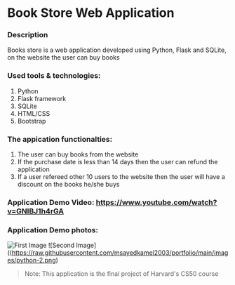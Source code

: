 # Book Store Web Application

### Description 
Books store is a web application developed using Python, Flask and SQLite, on the website the user can buy books

### Used tools & technologies:
1. Python
2. Flask framework
3. SQLite
4. HTML/CSS
5. Bootstrap


### The appication functionalties:
1. The user can buy books from the website
2. If the purchase date is less than 14 days then the user can refund the application
3. If a user refereed other 10 users to the website then the user will have a discount on the books he/she buys

### Application Demo Video: https://www.youtube.com/watch?v=GNlBJ1h4rGA

### Application Demo photos: 
![First Image](https://raw.githubusercontent.com/msayedkamel2003/portfolio/main/images/python-1.png)
![Second Image]((https://raw.githubusercontent.com/msayedkamel2003/portfolio/main/images/python-2.png)

> Note: This application is the final project of Harvard's CS50 course
